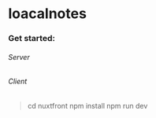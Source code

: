 # loacalnotes
### Get started:
###### Server
<cd server>
  
<npm install>
  
<npm run dev>
  

###### Client
> cd nuxtfront
> npm install
> npm run dev
